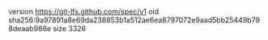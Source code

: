 version https://git-lfs.github.com/spec/v1
oid sha256:9a97891a8e69da238853b1a512ae6ea8797072e9aad5bb25449b798deaab986e
size 3326
